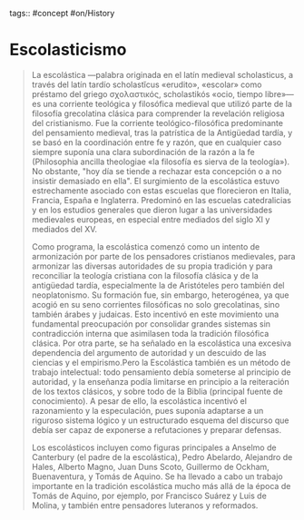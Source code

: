 tags:: #concept  #on/History
# Escolasticismo
> La escolástica —palabra originada en el latín medieval scholasticus, a través del latín tardío scholastĭcus «erudito», «escolar» como préstamo del griego σχολαστικός, scholastikós «ocio, tiempo libre»— es una corriente teológica y filosófica medieval que utilizó parte de la filosofía grecolatina clásica para comprender la revelación religiosa del cristianismo. Fue la corriente teológico-filosófica predominante del pensamiento medieval, tras la patrística de la Antigüedad tardía, y se basó en la coordinación entre fe y razón, que en cualquier caso siempre suponía una clara subordinación de la razón a la fe (Philosophia ancilla theologiae «la filosofía es sierva de la teología»). No obstante, "hoy día se tiende a rechazar esta concepción o a no insistir demasiado en ella". El surgimiento de la escolástica estuvo estrechamente asociado con estas escuelas que florecieron en Italia, Francia, España e Inglaterra. Predominó en las escuelas catedralicias y en los estudios generales que dieron lugar a las universidades medievales europeas, en especial entre mediados del siglo XI y mediados del XV.
>
> Como programa, la escolástica comenzó como un intento de armonización por parte de los pensadores cristianos medievales, para armonizar las diversas autoridades de su propia tradición y para reconciliar la teología cristiana con la filosofía clásica y de la antigüedad tardía, especialmente la de Aristóteles pero también del neoplatonismo. Su formación fue, sin embargo, heterogénea, ya que acogió en su seno corrientes filosóficas no solo grecolatinas, sino también árabes y judaicas. Esto incentivó en este movimiento una fundamental preocupación por consolidar grandes sistemas sin contradicción interna que asimilasen toda la tradición filosófica clásica. Por otra parte, se ha señalado en la escolástica una excesiva dependencia del argumento de autoridad y un descuido de las ciencias y el empirismo.Pero la Escolástica también es un método de trabajo intelectual: todo pensamiento debía someterse al principio de autoridad, y la enseñanza podía limitarse en principio a la reiteración de los textos clásicos, y sobre todo de la Biblia (principal fuente de conocimiento). A pesar de ello, la escolástica incentivó el razonamiento y la especulación, pues suponía adaptarse a un riguroso sistema lógico y un estructurado esquema del discurso que debía ser capaz de exponerse a refutaciones y preparar defensas.
>
> Los escolásticos incluyen como figuras principales a Anselmo de Canterbury (el padre de la escolástica), Pedro Abelardo, Alejandro de Hales, Alberto Magno, Juan Duns Scoto, Guillermo de Ockham, Buenaventura, y Tomás de Aquino. Se ha llevado a cabo un trabajo importante en la tradición escolástica mucho más allá de la época de Tomás de Aquino, por ejemplo, por Francisco Suárez y Luis de Molina, y también entre pensadores luteranos y reformados.
